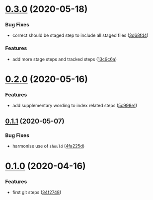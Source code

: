 # [0.3.0](https://github.com/opinionated-digital-center/behave4git/compare/v0.2.0...v0.3.0) (2020-05-18)


### Bug Fixes

* correct should be staged step to include all staged files ([3d68fd4](https://github.com/opinionated-digital-center/behave4git/commit/3d68fd400b36d15a1e791efdbff819e310819541))


### Features

* add more stage steps and tracked steps ([13c9c6a](https://github.com/opinionated-digital-center/behave4git/commit/13c9c6a0102f7d50200aee35c6ecd28aa2dbf7fd))

# [0.2.0](https://github.com/opinionated-digital-center/behave4git/compare/v0.1.1...v0.2.0) (2020-05-16)


### Features

* add supplementary wording to index related steps ([5c998e1](https://github.com/opinionated-digital-center/behave4git/commit/5c998e1e80375878c1ed5ca744bd71834b5de35e))

## [0.1.1](https://github.com/opinionated-digital-center/behave4git/compare/v0.1.0...v0.1.1) (2020-05-07)


### Bug Fixes

* harmonise use of `should` ([4fa225d](https://github.com/opinionated-digital-center/behave4git/commit/4fa225dcb219d12b2f881b5b82919ea5bd55af1c))

# [0.1.0](https://github.com/opinionated-digital-center/behave4git/compare/v0.0.0...v0.1.0) (2020-04-16)


### Features

* first git steps ([34f2748](https://github.com/opinionated-digital-center/behave4git/commit/34f2748e71ab5771cc6726f6bc50493c50a46d19))
